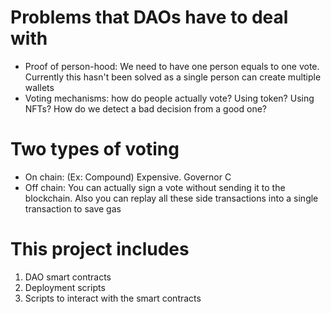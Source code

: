 Problems that DAOs have to deal with
====================================
- Proof of person-hood: We need to have one person equals to one vote. Currently this hasn't been solved as a single person can create multiple wallets
- Voting mechanisms: how do people actually vote? Using token? Using NFTs? How do we detect a bad decision from a good one?

Two types of voting
===================
- On chain: (Ex: Compound) Expensive. Governor C
- Off chain: You can actually sign a vote without sending it to the blockchain. Also you can replay all these side transactions into a single transaction to save gas

This project includes
====================
1. DAO smart contracts
2. Deployment scripts
3. Scripts to interact with the smart contracts

